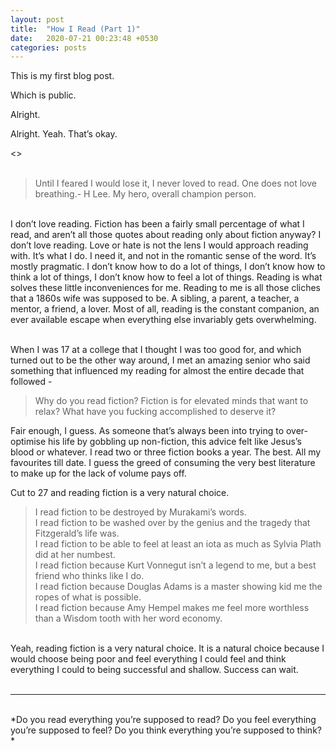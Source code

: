 ```yaml
---
layout: post
title:  "How I Read (Part 1)"
date:   2020-07-21 00:23:48 +0530
categories: posts
---
```

This is my first blog post. 

Which is public. 

Alright. 

Alright. Yeah. That’s okay. 

<<cracks knuckles>>
<br><br>
>Until I feared I would lose it, I never loved to read. One does not love breathing.- H Lee. My hero, overall champion person.


<br>
I don’t love reading. Fiction has been a fairly small percentage of what I read, and aren’t all those quotes about reading only about fiction anyway? I don’t love reading. Love or hate is not the lens I would approach reading with. It’s what I do. I need it, and not in the romantic sense of the word. It’s mostly pragmatic. I don’t know how to do a lot of things, I don’t know how to think a lot of things, I don’t know how to feel a lot of things. Reading is what solves these little inconveniences for me. Reading to me is all those cliches that a 1860s wife was supposed to be. A sibling, a parent, a teacher, a mentor, a friend, a lover. Most of all, reading is the constant companion, an ever available escape when everything else invariably gets overwhelming.<br><br>


When I was 17 at a college that I thought I was too good for, and which turned out to be the other way around, I met an amazing senior who said something that influenced my reading for almost the entire decade that followed -

>Why do you read fiction? Fiction is for elevated minds that want to relax? What have you fucking accomplished to deserve it?

Fair enough, I guess. As someone that’s always been into trying to over-optimise his life by gobbling up non-fiction, this advice felt like Jesus’s blood or whatever. I read two or three fiction books a year. The best. All my favourites till date. I guess the greed of consuming the very best literature to make up for the lack of volume pays off.

Cut to 27 and reading fiction is a very natural choice.

>I read fiction to be destroyed by Murakami’s words. <br>
>I read fiction to be washed over by the genius and the tragedy that Fitzgerald’s life was.  <br>
>I read fiction to be able to feel at least an iota as much as Sylvia Plath did at her numbest.<br>
>I read fiction because Kurt Vonnegut isn’t a legend to me, but a best friend who thinks like I do.<br>
>I read fiction because Douglas Adams is a master showing kid me the ropes of what is possible.<br>
>I read fiction because Amy Hempel makes me feel more worthless than a Wisdom tooth with her word economy.<br> 


<br>
Yeah, reading fiction is a very natural choice. It is a natural choice because I would choose being poor and feel everything I could feel and think everything I could to being successful and shallow. Success can wait. 
<br><br>

***
<br>
*Do you read everything you’re supposed to read? Do you feel everything you’re supposed to feel? Do you think everything you’re supposed to think?*

 

[jekyll-docs]: https://jekyllrb.com/docs/home
[jekyll-gh]:   https://github.com/jekyll/jekyll
[jekyll-talk]: https://talk.jekyllrb.com/

